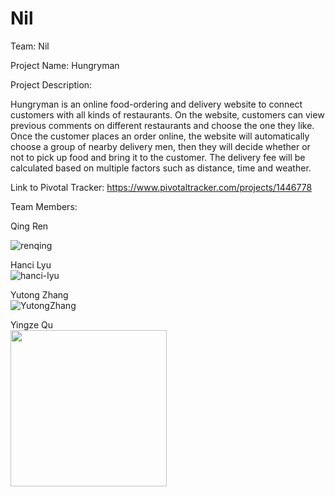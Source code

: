 # Nil

Team: Nil

Project Name: Hungryman

Project Description:

Hungryman is an online food-ordering and delivery website to connect customers with all kinds of restaurants. On the website, customers can view previous comments on different restaurants and choose the one they like. Once the customer places an order online, the website will automatically choose a group of nearby delivery men, then they will decide whether or not to pick up food and bring it to the customer. The delivery fee will be calculated based on multiple factors such as distance, time and weather.

Link to Pivotal Tracker:    https://www.pivotaltracker.com/projects/1446778

Team Members: 

Qing Ren
<!--![eonian](https://qren.me/static/images/cs219/yingze.jpg )-->
![renqing](https://qren.me/static/images/qing.jpg)

Hanci Lyu <br>
![hanci-lyu](https://qren.me/static/images/cs219/hanci.jpeg)

Yutong Zhang <br>
![YutongZhang](https://qren.me/static/images/cs219/yutong.jpeg)

Yingze Qu <br>
<a href="url"><img src="https://qren.me/static/images/cs219/yingze.jpg" align="left" height="250"></a>